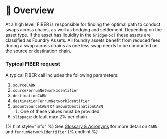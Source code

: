 # 📐 Overview

At a high level, FIBER is responsible for finding the optimal path to conduct swaps across chains, as well as bridging and settlement. Depending on the asset type. If the asset has liquidity in the `bridgePool` these assets are classified as Foundry Assets. All foundry assets benefit from reduced fees during a swap across chains as one less swap needs to be conducted on the source or destination chain.&#x20;

### Typical FIBER request

A typical FIBER call includes the following parameters:

1. `sourceCABN`
2. `sourceFerrumNetworkIdentifier`
3. `destinationCABN`
4. `destinationFerrumNetworkIdentifier`
5. `amountSourceCABN` or `amountDestinationCABN`
   1. One of these values must be provided
6. `slippage`: default max 2% per chain

{% hint style="info" %}
See [Glossary & Acronyms](../../../../resources/glossary-and-acronyms/) for more detail on `CABN` and `ferrumNetworkIdentifier`
{% endhint %}
